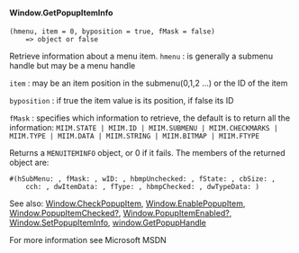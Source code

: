 #### Window.GetPopupItemInfo

``` suneido
(hmenu, item = 0, byposition = true, fMask = false)
    => object or false
```

Retrieve information about a menu item.
`hmenu`
: is generally a submenu handle but may be a menu handle

`item`
: may be an item position in the submenu(0,1,2 ...) or the ID of the  item

`byposition`
: if true the item value is its position, if false its ID

`fMask`
: specifies which information to retrieve, the default is to return all the information: `MIIM.STATE | MIIM.ID | MIIM.SUBMENU | MIIM.CHECKMARKS | MIIM.TYPE | MIIM.DATA | MIIM.STRING | MIIM.BITMAP | MIIM.FTYPE`

Returns a `MENUITEMINFO` object, or 0 if it fails. The members of the returned object are:

``` suneido
#(hSubMenu: , fMask: , wID: , hbmpUnchecked: , fState: , cbSize: ,
    cch: , dwItemData: , fType: , hbmpChecked: , dwTypeData: )
```

See also:
[Window.CheckPopupItem](<Window.CheckPopupItem.md>),
[Window.EnablePopupItem](<Window.EnablePopupItem.md>),
[Window.PopupItemChecked?](<Window.PopupItemChecked?.md>),
[Window.PopupItemEnabled?](<Window.PopupItemEnabled?.md>),
[Window.SetPopupItemInfo](<Window.SetPopupItemInfo.md>),
[window.GetPopupHandle](<window.GetPopupHandle.md>)

For more information see Microsoft MSDN